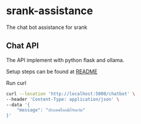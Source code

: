 # srank-assistance

The chat bot assistance for srank

## Chat API

The API implement with python flask and ollama.

Setup steps can be found at [README](src/loclal-llm/README.md)

Run curl

```sh
curl --location 'http://localhost:5000/chatbot' \
--header 'Content-Type: application/json' \
--data '{
    "message": "ประเทศไทยมีกี่จังหวัด"
}'
```
